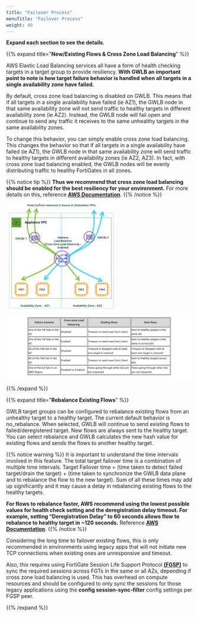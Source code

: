```yaml
---
title: "Failover Process"
menuTitle: "Failover Process"
weight: 40
---
```


**Expand each section to see the details.**

{{% expand title="**New/Existing Flows & Cross Zone Load Balancing**" %}}

AWS Elastic Load Balancing services all have a form of health checking targets in a target group to provide resiliency.  **With GWLB an important point to note is how target failure behavior is handled when all targets in a single availability zone have failed.**

By default, cross zone load balancing is disabled on GWLB.  This means that if all targets in a single availability have failed (ie AZ1), the GWLB node in that same availability zone will not send traffic to healthy targets in different availability zone (ie AZ2).  Instead, the GWLB node will fail open and continue to send any traffic it receives to the same unhealthy targets in the same availability zones.

To change this behavior, you can simply enable cross zone load balancing.  This changes the behavior so that if all targets in a single availability have failed (ie AZ1), the GWLB node in that same availability zone will send traffic to healthy targets in different availability zones (ie AZ2, AZ3).  In fact, with cross zone load balancing enabled, the GWLB nodes will be evenly distributing traffic to healthy FortiGates in all zones.

{{% notice tip %}}
**Thus we recommend that cross zone load balancing should be enabled for the best resiliency for your environment.**  For more details on this, reference [**AWS Documentation**](https://aws.amazon.com/blogs/networking-and-content-delivery/scaling-network-traffic-inspection-using-aws-gateway-load-balancer/).
{{% /notice %}}

![](image-gwlb-crosszone.png)
![](chart1.png)

{{% /expand %}}

{{% expand title="**Rebalance Existing Flows**" %}}

GWLB target groups can be configured to rebalance existing flows from an unhealthy target to a healthy target.  The current default behavior is no_rebalance.  When selected, GWLB will continue to send existing flows to failed/deregistered target. New flows are always sent to the healthy target.  You can select rebalance and GWLB calculates the new hash value for existing flows and sends the flows to another healthy target.

{{% notice warning %}}
It is important to understand the time intervals involved in this feature. The total target failover time is a combination of multiple time intervals. Target Failover time = (time taken to detect failed target/drain the target) + (time taken to synchronize the GWLB data plane and to rebalance the flow to the new target). Sum of all these times may add up significantly and it may cause a delay in rebalancing existing flows to the healthy targets.

**For flows to rebalance faster, AWS recommend using the lowest possible values for health check setting and the deregistration delay timeout. For example, setting “Deregistration Delay” to 60 seconds allows flow to rebalance to healthy target in ~120 seconds.**  Reference [**AWS Documentation**](https://aws.amazon.com/blogs/networking-and-content-delivery/introducing-aws-gateway-load-balancer-target-failover-for-existing-flows/).
{{% /notice %}}

Considering the long time to failover existing flows, this is only recommended in environments using legacy apps that will not initiate new TCP connections when existing ones are unresponsive and timeout.

Also, this requires using FortiGate Session Life Support Protocol [**(FGSP)**](https://docs.fortinet.com/document/fortigate/7.4.3/administration-guide/668583/fgsp) to sync the required sessions across FGTs in the same or all AZs, depending if cross zone load balancing is used.  This has overhead on compute resources and should be configured to only sync the sessions for those legacy applications using the **config session-sync-filter** config settings per FGSP peer.

{{% /expand %}}